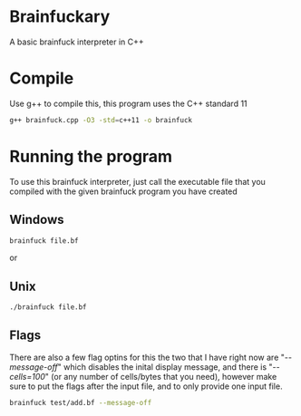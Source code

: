 # Brainfuckary
A basic brainfuck interpreter in C++

# Compile
Use g++ to compile this, this program uses the C++ standard 11
```bash
g++ brainfuck.cpp -O3 -std=c++11 -o brainfuck
```

# Running the program
To use this brainfuck interpreter, just call the executable file that you compiled with the given brainfuck program you have created
## Windows
```bash
brainfuck file.bf
```
or
## Unix
```bash
./brainfuck file.bf
```

## Flags
There are also a few flag optins for this the two that I have right now are "*--message-off*" which disables the inital display message, and there is "*--cells=100*" (or any number of cells/bytes that you need), however make sure to put the flags after the input file, and to only provide one input file. 
```bash
brainfuck test/add.bf --message-off
```
